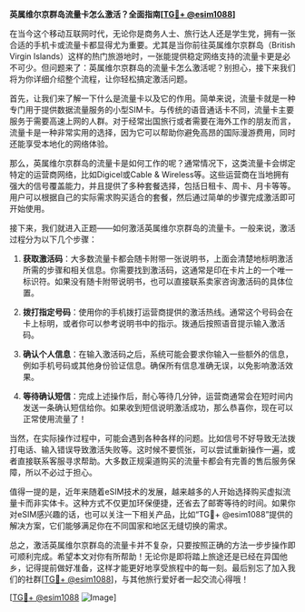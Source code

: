 **英属维尔京群岛流量卡怎么激活？全面指南[[TG💪+ @esim1088](https://t.me/s/esim1088)]**

在当今这个移动互联网时代，无论你是商务人士、旅行达人还是学生党，拥有一张合适的手机卡或流量卡都显得尤为重要。尤其是当你前往英属维尔京群岛（British Virgin Islands）这样的热门旅游地时，一张能提供稳定网络支持的流量卡更是必不可少。但问题来了：英属维尔京群岛的流量卡怎么激活呢？别担心，接下来我们将为你详细介绍整个流程，让你轻松搞定激活问题。

首先，让我们来了解一下什么是流量卡以及它的作用。简单来说，流量卡就是一种专门用于提供数据流量服务的小型SIM卡。与传统的语音通话卡不同，流量卡主要服务于需要高速上网的人群。对于经常出国旅行或者需要在海外工作的朋友而言，流量卡是一种非常实用的选择，因为它可以帮助你避免高昂的国际漫游费用，同时还能享受本地化的网络体验。

那么，英属维尔京群岛的流量卡是如何工作的呢？通常情况下，这类流量卡会绑定特定的运营商网络，比如Digicel或Cable & Wireless等。这些运营商在当地拥有强大的信号覆盖能力，并且提供了多种套餐选择，包括日租卡、周卡、月卡等等。用户可以根据自己的实际需求购买适合的套餐，然后通过简单的步骤完成激活即可开始使用。

接下来，我们就进入正题——如何激活英属维尔京群岛的流量卡。一般来说，激活过程分为以下几个步骤：

1. **获取激活码**：大多数流量卡都会随卡附带一张说明书，上面会清楚地标明激活所需的步骤和相关信息。你需要找到激活码，这通常是印在卡片上的一个唯一标识符。如果没有随卡附带说明书，也可以直接联系卖家咨询激活码的具体位置。

2. **拨打指定号码**：使用你的手机拨打运营商提供的激活热线。通常这个号码会在卡上标明，或者你可以参考说明书中的指示。拨通后按照语音提示输入激活码。

3. **确认个人信息**：在输入激活码之后，系统可能会要求你输入一些额外的信息，例如手机号码或其他身份验证信息。确保所有信息准确无误，以免影响激活效果。

4. **等待确认短信**：完成上述操作后，耐心等待几分钟，运营商通常会在短时间内发送一条确认短信给你。如果收到短信说明激活成功，那么恭喜你，现在可以正常使用流量了！

当然，在实际操作过程中，可能会遇到各种各样的问题。比如信号不好导致无法拨打电话、输入错误导致激活失败等。这时候不要慌张，可以尝试重新操作一遍，或者直接联系客服寻求帮助。大多数正规渠道购买的流量卡都会有完善的售后服务保障，所以不必过于担心。

值得一提的是，近年来随着eSIM技术的发展，越来越多的人开始选择购买虚拟流量卡而非实体卡。这种方式不仅更加环保便捷，还省去了邮寄等待的时间。如果你对eSIM感兴趣的话，也可以关注一下相关产品，比如“TG💪+ @esim1088”提供的解决方案，它们能够满足你在不同国家和地区无缝切换的需求。

总之，激活英属维尔京群岛的流量卡并不复杂，只要按照正确的方法一步步操作即可顺利完成。希望本文对你有所帮助！无论你是即将踏上旅途还是已经在异国他乡，记得提前做好准备，这样才能更好地享受旅程中的每一刻。最后别忘了加入我们的社群[[TG💪+ @esim1088](https://t.me/s/esim1088)]，与其他旅行爱好者一起交流心得哦！

[[TG💪+ @esim1088](https://t.me/s/esim1088) ![Image](https://i.postimg.cc/4NQfJmqS/Snipaste-2025-05-13-00-14-12.png)]